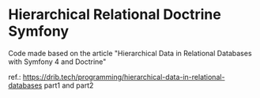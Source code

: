 # Hierarchical Relational Doctrine Symfony

Code made based on the article "Hierarchical Data in Relational Databases with Symfony 4 and Doctrine"

ref.: https://drib.tech/programming/hierarchical-data-in-relational-databases part1 and part2
